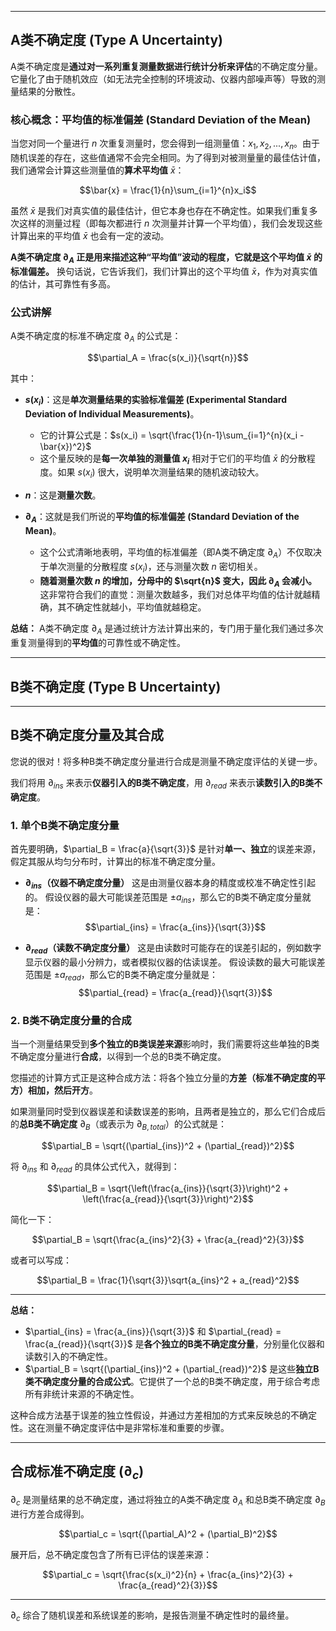 
---

## A类不确定度 (Type A Uncertainty)

A类不确定度是**通过对一系列重复测量数据进行统计分析来评估**的不确定度分量。它量化了由于随机效应（如无法完全控制的环境波动、仪器内部噪声等）导致的测量结果的分散性。

### 核心概念：平均值的标准偏差 (Standard Deviation of the Mean)

当您对同一个量进行 $n$ 次重复测量时，您会得到一组测量值：$x_1, x_2, ..., x_n$。由于随机误差的存在，这些值通常不会完全相同。为了得到对被测量量的最佳估计值，我们通常会计算这些测量值的**算术平均值** $\bar{x}$：

$$\bar{x} = \frac{1}{n}\sum_{i=1}^{n}x_i$$

虽然 $\bar{x}$ 是我们对真实值的最佳估计，但它本身也存在不确定性。如果我们重复多次这样的测量过程（即每次都进行 $n$ 次测量并计算一个平均值），我们会发现这些计算出来的平均值 $\bar{x}$ 也会有一定的波动。

**A类不确定度 $\partial_A$ 正是用来描述这种“平均值”波动的程度，它就是这个平均值 $\bar{x}$ 的标准偏差。** 换句话说，它告诉我们，我们计算出的这个平均值 $\bar{x}$，作为对真实值的估计，其可靠性有多高。

### 公式讲解

A类不确定度的标准不确定度 $\partial_A$ 的公式是：

$$\partial_A = \frac{s(x_i)}{\sqrt{n}}$$

其中：

* **$s(x_i)$**：这是**单次测量结果的实验标准偏差 (Experimental Standard Deviation of Individual Measurements)**。
    * 它的计算公式是：$s(x_i) = \sqrt{\frac{1}{n-1}\sum_{i=1}^{n}(x_i - \bar{x})^2}$
    * 这个量反映的是**每一次单独的测量值 $x_i$** 相对于它们的平均值 $\bar{x}$ 的分散程度。如果 $s(x_i)$ 很大，说明单次测量结果的随机波动较大。

* **$n$**：这是**测量次数**。

* **$\partial_A$**：这就是我们所说的**平均值的标准偏差 (Standard Deviation of the Mean)**。
    * 这个公式清晰地表明，平均值的标准偏差（即A类不确定度 $\partial_A$）不仅取决于单次测量的分散程度 $s(x_i)$，还与测量次数 $n$ 密切相关。
    * **随着测量次数 $n$ 的增加，分母中的 $\sqrt{n}$ 变大，因此 $\partial_A$ 会减小。** 这非常符合我们的直觉：测量次数越多，我们对总体平均值的估计就越精确，其不确定性就越小，平均值就越稳定。

**总结：** A类不确定度 $\partial_A$ 是通过统计方法计算出来的，专门用于量化我们通过多次重复测量得到的**平均值**的可靠性或不确定性。

---

## B类不确定度 (Type B Uncertainty)

---

## B类不确定度分量及其合成

您说的很对！将多种B类不确定度分量进行合成是测量不确定度评估的关键一步。

我们将用 $\partial_{ins}$ 来表示**仪器引入的B类不确定度**，用 $\partial_{read}$ 来表示**读数引入的B类不确定度**。

### 1. 单个B类不确定度分量

首先要明确，$\partial_B = \frac{a}{\sqrt{3}}$ 是针对**单一、独立**的误差来源，假定其服从均匀分布时，计算出的标准不确定度分量。

* **$\partial_{ins}$（仪器不确定度分量）**
    这是由测量仪器本身的精度或校准不确定性引起的。
    假设仪器的最大可能误差范围是 $\pm a_{ins}$，那么它的B类不确定度分量就是：
    $$\partial_{ins} = \frac{a_{ins}}{\sqrt{3}}$$

* **$\partial_{read}$（读数不确定度分量）**
    这是由读数时可能存在的误差引起的，例如数字显示仪器的最小分辨力，或者模拟仪器的估读误差。
    假设读数的最大可能误差范围是 $\pm a_{read}$，那么它的B类不确定度分量就是：
    $$\partial_{read} = \frac{a_{read}}{\sqrt{3}}$$

### 2. B类不确定度分量的合成

当一个测量结果受到**多个独立的B类误差来源**影响时，我们需要将这些单独的B类不确定度分量进行**合成**，以得到一个总的B类不确定度。

您描述的计算方式正是这种合成方法：将各个独立分量的**方差（标准不确定度的平方）相加，然后开方**。

如果测量同时受到仪器误差和读数误差的影响，且两者是独立的，那么它们合成后的**总B类不确定度** $\partial_B$（或表示为 $\partial_{B,total}$）的公式就是：

$$\partial_B = \sqrt{(\partial_{ins})^2 + (\partial_{read})^2}$$

将 $\partial_{ins}$ 和 $\partial_{read}$ 的具体公式代入，就得到：

$$\partial_B = \sqrt{\left(\frac{a_{ins}}{\sqrt{3}}\right)^2 + \left(\frac{a_{read}}{\sqrt{3}}\right)^2}$$

简化一下：

$$\partial_B = \sqrt{\frac{a_{ins}^2}{3} + \frac{a_{read}^2}{3}}$$

或者可以写成：

$$\partial_B = \frac{1}{\sqrt{3}}\sqrt{a_{ins}^2 + a_{read}^2}$$

---

**总结：**

* $\partial_{ins} = \frac{a_{ins}}{\sqrt{3}}$ 和 $\partial_{read} = \frac{a_{read}}{\sqrt{3}}$ 是**各个独立的B类不确定度分量**，分别量化仪器和读数引入的不确定性。
* $\partial_B = \sqrt{(\partial_{ins})^2 + (\partial_{read})^2}$ 是这些**独立B类不确定度分量的合成公式**。它提供了一个总的B类不确定度，用于综合考虑所有非统计来源的不确定性。

这种合成方法基于误差的独立性假设，并通过方差相加的方式来反映总的不确定性。这在测量不确定度评估中是非常标准和重要的步骤。

---

## 合成标准不确定度 ($\partial_c$)

$\partial_c$ 是测量结果的总不确定度，通过将独立的A类不确定度 $\partial_A$ 和总B类不确定度 $\partial_B$ 进行方差合成得到。

$$\partial_c = \sqrt{(\partial_A)^2 + (\partial_B)^2}$$

展开后，总不确定度包含了所有已评估的误差来源：

$$\partial_c = \sqrt{\frac{s(x_i)^2}{n} + \frac{a_{ins}^2}{3} + \frac{a_{read}^2}{3}}$$

---

$\partial_c$ 综合了随机误差和系统误差的影响，是报告测量不确定性时的最终量。